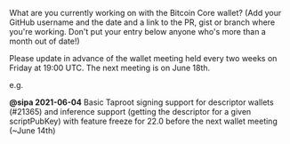 What are you currently working on with the Bitcoin Core wallet? (Add your GitHub username and the date and a link to the PR, gist or branch where you're working. Don't put your entry below anyone who's more than a month out of date!)

Please update in advance of the wallet meeting held every two weeks on Friday at 19:00 UTC. The next meeting is on June 18th.

e.g.

**@sipa 2021-06-04** Basic Taproot signing support for descriptor wallets (#21365) and inference support (getting the descriptor for a given scriptPubKey) with feature freeze for 22.0 before the next wallet meeting (~June 14th)